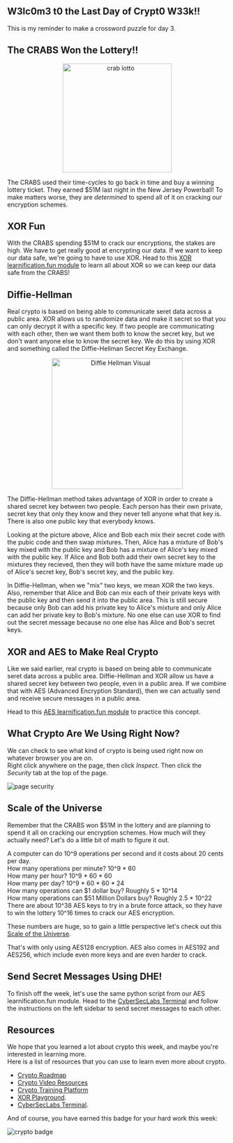 ## W3lc0m3 t0 the Last Day of Crypt0 W33k!!

This is my reminder to make a crossword puzzle for day 3.

## The CRABS Won the Lottery!!

<center>
  <img src="https://encrypted-tbn0.gstatic.com/images?q=tbn%3AANd9GcRPFW2kAZ-NMJ-aeEVkJumZ5D3trjCdpww9TQ&usqp=CAU" alt="crab lotto" width="250" />
</center>

The CRABS used their time-cycles to go back in time and buy a winning lottery ticket. 
They earned $51M last night in the New Jersey Powerball! 
To make matters worse, they are *determined* to spend all of it on cracking our encryption schemes.  

## XOR Fun

With the CRABS spending $51M to crack our encryptions, the stakes are high. 
We have to get really good at encrypting our data. 
If we want to keep our data safe, we're going to have to use XOR. 
Head to this [XOR learnification.fun module](https://learnification.fun/module/xorrox) to learn all about XOR so we can keep our data safe from the CRABS!

## Diffie-Hellman

Real crypto is based on being able to communicate seret data across a public area. 
XOR allows us to randomize data and make it secret so that you can only decrypt it with a specific key. 
If two people are communicating with each other, then we want them both to know the secret key, but we don't want anyone else to know the secret key. 
We do this by using XOR and something called the Diffie-Hellman Secret Key Exchange.

<center>
  <img src="https://upload.wikimedia.org/wikipedia/commons/thumb/4/46/Diffie-Hellman_Key_Exchange.svg/1200px-Diffie-Hellman_Key_Exchange.svg.png" alt="Diffie Hellman Visual" width="300"/>
</center>

The Diffie-Hellman method takes advantage of XOR in order to create a shared secret key between two people. 
Each person has their own private, secret key that only they know and they never tell anyone what that key is. 
There is also one public key that everybody knows. 

Looking at the picture above, Alice and Bob each mix their secret code with the pubic code and then swap mixtures. 
Then, Alice has a mixture of Bob's key mixed with the public key and Bob has a mixture of Alice's key mixed with the public key. 
If Alice and Bob both add their own secret key to the mixtures they recieved, then they will both have the same mixture made up of Alice's secret key, Bob's secret key, and the public key.

In Diffie-Hellman, when we "mix" two keys, we mean XOR the two keys. 
Also, remember that Alice and Bob can mix each of their private keys with the public key and then send it into the public area. 
This is still secure because only Bob can add his private key to Alice's mixture and only Alice can add her private key to Bob's mixture. 
No one else can use XOR to find out the secret message because no one else has Alice and Bob's secret keys.

## XOR and AES to Make Real Crypto

Like we said earlier, real crypto is based on being able to communicate seret data across a public area. Diffie-Hellman and XOR allow us have a shared secret key between two people, even in a public area. If we combine that with AES (Advanced Encryption Standard), then we can actually send and receive secure messages in a public area.

Head to this [AES learnification.fun module](https://learnification.fun/module/aes) to practice this concept.

## What Crypto Are We Using Right Now?

We can check to see what kind of crypto is being used right now on whatever browser you are on.  
Right click anywhere on the page, then click *Inspect*. Then click the *Security* tab at the top of the page.

![page security](https://udel.codes/images/page_security.PNG)

## Scale of the Universe

Remember that the CRABS won $51M in the lottery and are planning to spend it all on cracking our encryption schemes. How much will they actually need? Let's do a little bit of math to figure it out.

A computer can do 10^9 operations per second and it costs about 20 cents per day.  
How many operations per minute?  10^9 * 60  
How many per hour? 10^9 * 60 * 60  
How many per day? 10^9 * 60 * 60 * 24  
How many operations can $1 dollar buy? Roughly 5 * 10^14  
How many operations can $51 Million Dollars buy?  Roughly 2.5 * 10^22  
There are about 10^38 AES keys to try in a brute force attack, so they have to win the lottery
10^16 times to crack our AES encryption.

These numbers are huge, so to gain a little perspective let's check out this 
[Scale of the Universe](https://htwins.net/scale2/).

That's with only using AES128 encryption. 
AES also comes in AES192 and AES256, which include even more keys and are even harder to crack.  

## Send Secret Messages Using DHE!

To finish off the week, let's use the same python script from our AES learnification.fun module. 
Head to the [CyberSecLabs Terminal](http://157.230.203.138/term) and 
follow the instructions on the left sidebar to send secret messages to each other.

## Resources

We hope that you learned a lot about crypto this week, and maybe you're interested in learning more.  
Here is a list of resources that you can use to learn even more about crypto.  
 - [Crypto Roadmap](https://gist.github.com/AndyNovo/f002ad0e9eef2b7912818bdd9d26f3d6)  
 - [Crypto Video Resources](https://gist.github.com/AndyNovo/b9f11430bf645ba8b870ac851985f8e3)
 - [Crypto Training Platform](http://cryptohack.org/)
 - [XOR Playground](https://codepen.io/AndyNovo/full/dyGzGwa).  
 - [CyberSecLabs Terminal](http://157.230.203.138/term). 
 
And of course, you have earned this badge for your hard work this week:

![crypto badge](https://udel.codes/images/crypto_badge.png)
